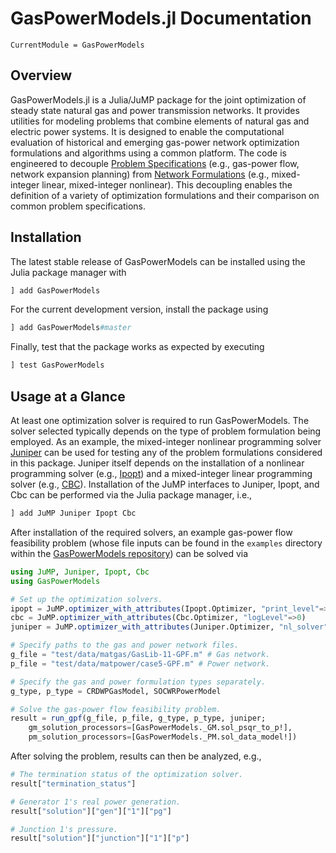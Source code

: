 # GasPowerModels.jl Documentation

```@meta
CurrentModule = GasPowerModels
```

## Overview
GasPowerModels.jl is a Julia/JuMP package for the joint optimization of steady state natural gas and power transmission networks.
It provides utilities for modeling problems that combine elements of natural gas and electric power systems.
It is designed to enable the computational evaluation of historical and emerging gas-power network optimization formulations and algorithms using a common platform.
The code is engineered to decouple [Problem Specifications](@ref) (e.g., gas-power flow, network expansion planning) from [Network Formulations](@ref) (e.g., mixed-integer linear, mixed-integer nonlinear).
This decoupling enables the definition of a variety of optimization formulations and their comparison on common problem specifications.

## Installation
The latest stable release of GasPowerModels can be installed using the Julia package manager with
```julia
] add GasPowerModels
```

For the current development version, install the package using
```julia
] add GasPowerModels#master
```

Finally, test that the package works as expected by executing
```julia
] test GasPowerModels
```

## Usage at a Glance
At least one optimization solver is required to run GasPowerModels.
The solver selected typically depends on the type of problem formulation being employed.
As an example, the mixed-integer nonlinear programming solver [Juniper](https://github.com/lanl-ansi/Juniper.jl) can be used for testing any of the problem formulations considered in this package.
Juniper itself depends on the installation of a nonlinear programming solver (e.g., [Ipopt](https://github.com/jump-dev/Ipopt.jl)) and a mixed-integer linear programming solver (e.g., [CBC](https://github.com/jump-dev/Cbc.jl)).
Installation of the JuMP interfaces to Juniper, Ipopt, and Cbc can be performed via the Julia package manager, i.e.,

```julia
] add JuMP Juniper Ipopt Cbc
```

After installation of the required solvers, an example gas-power flow feasibility problem (whose file inputs can be found in the `examples` directory within the [GasPowerModels repository](https://github.com/lanl-ansi/GasPowerModels.jl)) can be solved via
```julia
using JuMP, Juniper, Ipopt, Cbc
using GasPowerModels

# Set up the optimization solvers.
ipopt = JuMP.optimizer_with_attributes(Ipopt.Optimizer, "print_level"=>0, "sb"=>"yes")
cbc = JuMP.optimizer_with_attributes(Cbc.Optimizer, "logLevel"=>0)
juniper = JuMP.optimizer_with_attributes(Juniper.Optimizer, "nl_solver"=>ipopt, "mip_solver"=>cbc)

# Specify paths to the gas and power network files.
g_file = "test/data/matgas/GasLib-11-GPF.m" # Gas network.
p_file = "test/data/matpower/case5-GPF.m" # Power network.

# Specify the gas and power formulation types separately.
g_type, p_type = CRDWPGasModel, SOCWRPowerModel

# Solve the gas-power flow feasibility problem.
result = run_gpf(g_file, p_file, g_type, p_type, juniper;
    gm_solution_processors=[GasPowerModels._GM.sol_psqr_to_p!],
    pm_solution_processors=[GasPowerModels._PM.sol_data_model!])
```

After solving the problem, results can then be analyzed, e.g.,
```julia
# The termination status of the optimization solver.
result["termination_status"]

# Generator 1's real power generation.
result["solution"]["gen"]["1"]["pg"]

# Junction 1's pressure.
result["solution"]["junction"]["1"]["p"]
```
